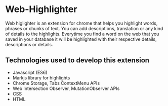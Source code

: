 # Web-Highlighter

Web higlighter is an extension for chrome that helps you highlight words, phrases or chunks of text. You can add descriptions, translation or any kind of details to the highlights. Everytime you find a word  on the web that you saved in your database it will be highlighted with their respective details, descriptions or details.

## Technologies used to develop this extension

* Javascript (ES6)
* Markjs library for highlights
* Chrome Storage, Tabs ContextMenu APIs
* Web Intersection Observer, MutationObserver APIs
* CSS
* HTML 
